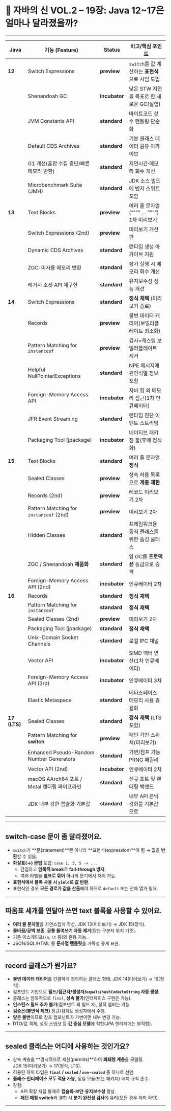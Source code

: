 # 📘 자바의 신 VOL.2 – 19장: Java 12~17은 얼마나 달라졌을까?

---

| Java | 기능 (Feature) | Status | 비고/핵심 포인트 |
|---|---|---|---|
| **12** | Switch Expressions | **preview** | `switch`를 값 계산하는 **표현식**으로 시범 도입 |
|  | Shenandoah GC | **incubator** | 낮은 STW 지연을 목표로 한 새로운 GC(실험) |
|  | JVM Constants API | **standard** | 바이트코드 상수 핸들링 단순화 |
|  | Default CDS Archives | **standard** | 기본 클래스 데이터 공유 아카이브 |
|  | G1 개선(혼합 수집 중단/빠른 메모리 반환) | **standard** | 지연시간·메모리 회수 개선 |
|  | Microbenchmark Suite (JMH) | **standard** | JDK 소스 빌드에 벤치 스위트 포함 |
| **13** | Text Blocks | **preview** | 여러 줄 문자열(“""" … """”) 1차 미리보기 |
|  | Switch Expressions (2nd) | **preview** | 미리보기 개선판 |
|  | Dynamic CDS Archives | **standard** | 런타임 생성 아카이브 지원 |
|  | ZGC: 미사용 메모리 반환 | **standard** | 장기 실행 시 메모리 회수 개선 |
|  | 레거시 소켓 API 재구현 | **standard** | 유지보수성·성능 개선 |
| **14** | Switch Expressions | **standard** | **정식 채택** (미리보기 종료) |
|  | Records | **preview** | 불변 데이터 캐리어(보일러플레이트 최소화) |
|  | Pattern Matching for `instanceof` | **preview** | 검사+캐스팅 보일러플레이트 제거 |
|  | Helpful NullPointerExceptions | **standard** | NPE 메시지에 원인식별 정보 포함 |
|  | Foreign-Memory Access API | **incubator** | 자바 힙 외 메모리 접근(1차 인큐베이터) |
|  | JFR Event Streaming | **standard** | 런타임 진단 이벤트 스트리밍 |
|  | Packaging Tool (jpackage) | **incubator** | 네이티브 패키징 툴(후에 정식화) |
| **15** | Text Blocks | **standard** | 여러 줄 문자열 **정식** |
|  | Sealed Classes | **preview** | 상속 허용 목록으로 **계층 제한** |
|  | Records (2nd) | **preview** | 레코드 미리보기 2차 |
|  | Pattern Matching for `instanceof` (2nd) | **preview** | 미리보기 2차 |
|  | Hidden Classes | **standard** | 프레임워크용 동적 클래스를 위한 숨김 클래스 |
|  | ZGC / Shenandoah **제품화** | **standard** | 양 GC를 **프로덕션** 등급으로 승격 |
|  | Foreign-Memory Access API (2nd) | **incubator** | 인큐베이터 2차 |
| **16** | Records | **standard** | **정식 채택** |
|  | Pattern Matching for `instanceof` | **standard** | **정식 채택** |
|  | Sealed Classes (2nd) | **preview** | 미리보기 2차 |
|  | Packaging Tool (jpackage) | **standard** | **정식 채택** |
|  | Unix-Domain Socket Channels | **standard** | 로컬 IPC 채널 |
|  | Vector API | **incubator** | SIMD 벡터 연산(1차 인큐베이터) |
|  | Foreign-Memory Access API (3rd) | **incubator** | 인큐베이터 3차 |
|  | Elastic Metaspace | **standard** | 메타스페이스 메모리 사용 효율화 |
| **17 (LTS)** | Sealed Classes | **standard** | **정식 채택** (LTS 포함) |
|  | Pattern Matching for **switch** | **preview** | 패턴 기반 스위치(미리보기) |
|  | Enhanced Pseudo-Random Number Generators | **standard** | 가변/점프 가능 PRNG 패밀리 |
|  | Vector API (2nd) | **incubator** | 인큐베이터 2차 |
|  | macOS AArch64 포트 / Metal 렌더링 파이프라인 | **standard** | 신규 포트 및 렌더링 백엔드 |
|  | JDK 내부 강한 캡슐화 기본값 | **standard** | 내부 API 은닉 강화를 기본값으로 |

---

## switch-case 문이 좀 달라졌어요.
- `switch`가 **문(statement)**뿐 아니라 **표현식(expression)**이 됨 → 값을 **반환**할 수 있음.
- **화살표(→) 문법** 도입: `case 1, 3, 5 -> ...`
    - 간결하고 **암묵적 break**로 **fall-through 방지**.
    - 여러 라벨을 **쉼표로 묶어** 하나의 분기에서 처리 가능.
- **표현식에서 블록 사용 시 `yield`로 값 반환**.
- 표현식인 경우 **모든 경로가 값을 산출**해야 하므로 `default` 또는 전체 열거 필요.

---

## 따옴표 세개를 연달아 쓰면 text 블록을 사용할 수 있어요.
- **여러 줄 문자열**을 자연스럽게 작성. JDK 13(미리보기) → JDK 15(정식).
- **줄바꿈/공백 보존**, **공통 들여쓰기 자동 제거**(닫는 구분자 위치 기준).
- 기존 이스케이프(`\n`, `\t` 등)와 혼용 가능.
- JSON/SQL/HTML 등 **문자열 템플릿**을 가독성 좋게 표현.

---

## record 클래스가 뭔가요?
- **불변 데이터 캐리어**를 간결하게 정의하는 클래스 형태. JDK 14(미리보기) → 16(정식).
- 컴포넌트 기반으로 **필드/접근자/생성자/`equals`/`hashCode`/`toString` 자동 생성**.
- 클래스는 암묵적으로 `final`, **상속 불가**(인터페이스 구현은 가능).
- **인스턴스 필드 추가 불가**(컴포넌트 외 필드 X), 정적 멤버는 가능.
- **검증은(불변식 체크)** 정규/컴팩트 생성자에서 수행.
- **얕은 불변**이므로 참조 컴포넌트가 가변이면 내부 변경 가능.
- DTO/값 객체, 설정 스냅샷 등 **값 중심 모델**에 적합(JPA 엔티티에는 부적합).

---

## sealed 클래스는 어디에 사용하는 것인가요?
- 상속 계층을 **명시적으로 제한(permits)**하여 **폐쇄형 계층**을 모델링.  
  JDK 15(미리보기) → 17(정식, LTS).
- 허용된 하위 타입은 **`final` / `sealed` / `non-sealed`** 중 하나로 선언.
- **클래스·인터페이스 모두 적용 가능**, 동일 모듈(또는 패키지) 배치 규칙 준수.
- 장점:
    - API 확장 지점 통제로 **캡슐화·보안·유지보수성** 향상.
    - **패턴 매칭 switch**와 결합 시 **분기 완전성 검사**에 유리(모든 경우 처리 확인).

---
